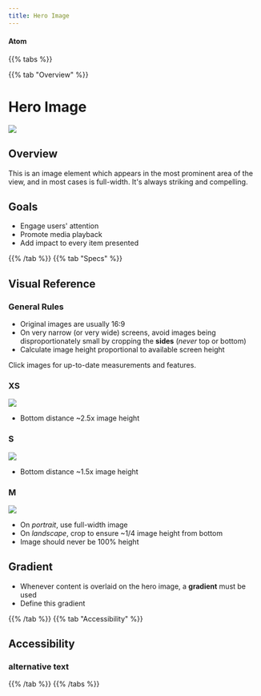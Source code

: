 ```yaml
---
title: Hero Image
---
```


#### Atom

{{% tabs %}}

{{% tab "Overview" %}}
# Hero Image

![](/images/atoms/hero-image/m.png)

## Overview

This is an image element which appears in the most prominent area of the view, and in most cases is full-width. It's always striking and compelling.

## Goals

* Engage users' attention
* Promote media playback
* Add impact to every item presented

{{% /tab %}}
{{% tab "Specs" %}}

## Visual Reference

### General Rules

* Original images are usually 16:9
* On very narrow (or very wide) screens, avoid images being disproportionately small by cropping the **sides** (_never_ top or bottom)
* Calculate image height proportional to available screen height

Click images for up-to-date measurements and features.

### XS
[![](/images/atoms/hero-image/xs.png)](https://zpl.io/2EyoYYx)

* Bottom distance ~2.5x image height

### S
[![](/images/atoms/hero-image/s.png)](https://zpl.io/be1p8ZN)

* Bottom distance ~1.5x image height

### M
[![](/images/atoms/hero-image/m.png)](https://zpl.io/2jkxLGm)

* On _portrait_, use full-width image
* On _landscape_, crop to ensure ~1/4 image height from bottom
* Image should never be 100% height

## Gradient

* Whenever content is overlaid on the hero image, a **gradient** must be used
* Define this gradient

{{% /tab %}}
{{% tab "Accessibility" %}}

## Accessibility

### alternative text

{{% /tab %}}
{{% /tabs %}}